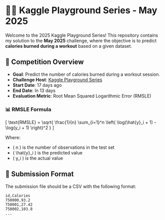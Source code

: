 # 🏋️‍♀️ Kaggle Playground Series - May 2025

Welcome to the 2025 Kaggle Playground Series! This repository contains my solution to the **May 2025** challenge, where the objective is to predict **calories burned during a workout** based on a given dataset.

## 📌 Competition Overview

- **Goal**: Predict the number of calories burned during a workout session.
- **Challenge Host**: [Kaggle Playground Series](https://www.kaggle.com/competitions)
- **Start Date**: 17 days ago  
- **End Date**: In 13 days  
- **Evaluation Metric**: Root Mean Squared Logarithmic Error (RMSLE)

### 📊 RMSLE Formula

\[
\text{RMSLE} = \sqrt{ \frac{1}{n} \sum_{i=1}^n \left( \log(\hat{y}_i + 1) - \log(y_i + 1) \right)^2 }
\]

Where:
- \( n \) is the number of observations in the test set
- \( \hat{y}_i \) is the predicted value
- \( y_i \) is the actual value

## 📁 Submission Format

The submission file should be a CSV with the following format:

```
id,Calories
750000,93.2
750001,27.42
750002,103.8
...
```

